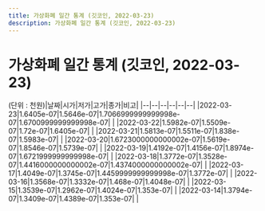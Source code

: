 ```yaml
---
title: 가상화폐 일간 통계 (깃코인, 2022-03-23)
description: 가상화폐 일간 통계 (깃코인, 2022-03-23)
---
```


가상화폐 일간 통계 (깃코인, 2022-03-23)
===

(단위 : 천원)|날짜|시가|저가|고가|종가|비고|
|--|--|--|--|--|--|
|2022-03-23|1.6405e-07|1.5646e-07|1.7066999999999998e-07|1.6700999999999998e-07|    |
|2022-03-22|1.5982e-07|1.5509e-07|1.72e-07|1.6405e-07|    |
|2022-03-21|1.5813e-07|1.5511e-07|1.838e-07|1.5983e-07|    |
|2022-03-20|1.6723000000000002e-07|1.5619e-07|1.8546e-07|1.5739e-07|    |
|2022-03-19|1.4192e-07|1.4156e-07|1.8974e-07|1.6721999999999998e-07|    |
|2022-03-18|1.3772e-07|1.3528e-07|1.4416000000000002e-07|1.4374000000000002e-07|    |
|2022-03-17|1.4049e-07|1.3745e-07|1.4459999999999998e-07|1.3772e-07|    |
|2022-03-16|1.3568e-07|1.3332e-07|1.468e-07|1.4048e-07|    |
|2022-03-15|1.3539e-07|1.2962e-07|1.4024e-07|1.353e-07|    |
|2022-03-14|1.3794e-07|1.3409e-07|1.4389e-07|1.353e-07|    |
